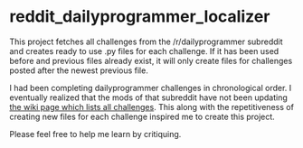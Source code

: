 # reddit_dailyprogrammer_localizer
This project fetches all challenges from the /r/dailyprogrammer subreddit and creates ready to use .py files for each challenge. If it has been used before and previous files already exist, it will only create files for challenges posted after the newest previous file.

I had been completing dailyprogrammer challenges in chronological order. I eventually realized that the mods of that subreddit have not been updating [the wiki page which lists all challenges](https://www.reddit.com/r/dailyprogrammer/wiki/challenges). This along with the repetitiveness of creating new files for each challenge inspired me to create this project.

Please feel free to help me learn by critiquing.

